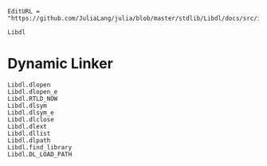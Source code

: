```@meta
EditURL = "https://github.com/JuliaLang/julia/blob/master/stdlib/Libdl/docs/src/index.md"
```

```@docs
Libdl
```

# Dynamic Linker

```@docs
Libdl.dlopen
Libdl.dlopen_e
Libdl.RTLD_NOW
Libdl.dlsym
Libdl.dlsym_e
Libdl.dlclose
Libdl.dlext
Libdl.dllist
Libdl.dlpath
Libdl.find_library
Libdl.DL_LOAD_PATH
```

